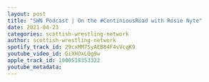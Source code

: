 ```yaml
---
layout: post
title: "SWN Podcast | On the #ContiniousRoad with Rosie Nyte"
date: 2021-04-23
categories: scottish-wrestling-network
author: scottish-wrestling-network
spotify_track_id: 29cxMM7SyAEB84F4vVcqK9
youtube_video_id: GiXHOxLQg9w
apple_track_id: 1000518353322
youtube_metadata: 
---
```


